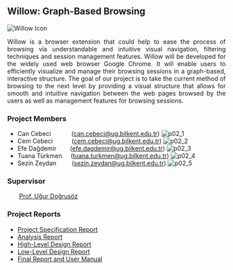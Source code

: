 ## Willow: Graph-Based Browsing

![Willow Icon](https://user-images.githubusercontent.com/56072318/116729181-8b0b8d00-a9ef-11eb-82d1-a2ca51216b5c.png)

<p align="justify" width="100%">
Willow is a browser extension that could help to ease the process of browsing via understandable and intuitive visual navigation, filtering techniques and session management features. Willow will be developed for the widely used web browser Google Chrome. It will enable users to efficiently visualize and manage their browsing sessions in a graph-based, interactive structure. The goal of our project is to take the current method of browsing to the next level by providing a visual structure that allows for smooth and intuitive navigation between the web pages browsed by the users as well as management features for browsing sessions.
</p>

### Project Members

- Can Cebeci     &nbsp;&nbsp;&nbsp;&nbsp;&nbsp;&nbsp;&nbsp;&nbsp;&nbsp;&nbsp;&nbsp;(can.cebeci@ug.bilkent.edu.tr)
  ![p02_1](https://user-images.githubusercontent.com/56072318/116783722-13923800-aa99-11eb-81dc-2a4209c2428d.jpg)
- Cem Cebeci     &nbsp;&nbsp;&nbsp;&nbsp;&nbsp;&nbsp;&nbsp;&nbsp;&nbsp;&nbsp;(cem.cebeci@ug.bilkent.edu.tr)
  ![p02_2](https://user-images.githubusercontent.com/56072318/116783728-1725bf00-aa99-11eb-839c-b86e4c623a74.jpg)
- Efe Dağdemir  &nbsp;&nbsp;&nbsp;&nbsp;&nbsp;&nbsp;&nbsp;(efe.dagdemir@ug.bilkent.edu.tr)
  ![p02_3](https://user-images.githubusercontent.com/56072318/116783729-18ef8280-aa99-11eb-82f7-c83fb1e3949b.jpg)
- Tuana Türkmen&nbsp;&nbsp;&nbsp;&nbsp;&nbsp;(tuana.turkmen@ug.bilkent.edu.tr)
  ![p02_4](https://user-images.githubusercontent.com/56072318/116783732-1ab94600-aa99-11eb-8ac3-3d615c8b69b8.jpg)
- Sezin Zeydan  &nbsp;&nbsp;&nbsp;&nbsp;&nbsp;&nbsp;&nbsp;&nbsp;(sezin.zeydan@ug.bilkent.edu.tr)
  ![p02_5](https://user-images.githubusercontent.com/56072318/116783735-1d1ba000-aa99-11eb-812b-b6ca95287a43.jpg)
  
### Supervisor

&nbsp;&nbsp;&nbsp;&nbsp;&nbsp;&nbsp;&nbsp;[Prof. Uğur Doğrusöz](http://www.cs.bilkent.edu.tr/~ugur/)

### Project Reports

- [Project Specification Report](https://efedagdemir.github.io/willow/pdf/willow-project-specification-report.pdf)
- [Analysis Report](https://efedagdemir.github.io/willow/pdf/Willow.Analysis.Report.Fall2020.pdf)
- [High-Level Design Report](https://efedagdemir.github.io/willow/pdf/Willow-High-Level-Design-Report.pdf)
- [Low-Level Design Report](https://efedagdemir.github.io/willow/pdf/Willow-Low-Level-Design-Report.pdf)
- [Final Report and User Manual](https://efedagdemir.github.io/willow/pdf/Willow-Final-Report-and-User-Manual.pdf)
